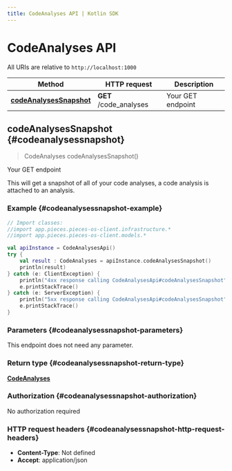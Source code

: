 ```yaml
---
title: CodeAnalyses API | Kotlin SDK
---
```


# CodeAnalyses API

All URIs are relative to `http://localhost:1000`

Method | HTTP request | Description
------------- | ------------- | -------------
[**codeAnalysesSnapshot**](#codeanalysessnapshot) | **GET** /code_analyses | Your GET endpoint


## **codeAnalysesSnapshot** {#codeanalysessnapshot}
> CodeAnalyses codeAnalysesSnapshot()

Your GET endpoint

This will get a snapshot of all of your code analyses, a code analysis is attached to an analysis.

### Example {#codeanalysessnapshot-example}
```kotlin
// Import classes:
//import app.pieces.pieces-os-client.infrastructure.*
//import app.pieces.pieces-os-client.models.*

val apiInstance = CodeAnalysesApi()
try {
    val result : CodeAnalyses = apiInstance.codeAnalysesSnapshot()
    println(result)
} catch (e: ClientException) {
    println("4xx response calling CodeAnalysesApi#codeAnalysesSnapshot")
    e.printStackTrace()
} catch (e: ServerException) {
    println("5xx response calling CodeAnalysesApi#codeAnalysesSnapshot")
    e.printStackTrace()
}
```

### Parameters {#codeanalysessnapshot-parameters}
This endpoint does not need any parameter.

### Return type {#codeanalysessnapshot-return-type}

[**CodeAnalyses**](../models/CodeAnalyses)

### Authorization {#codeanalysessnapshot-authorization}

No authorization required

### HTTP request headers {#codeanalysessnapshot-http-request-headers}

 - **Content-Type**: Not defined
 - **Accept**: application/json

